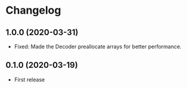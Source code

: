 # Changelog

## 1.0.0 (2020-03-31)

* Fixed: Made the Decoder preallocate arrays for better performance.

## 0.1.0 (2020-03-19)

* First release

